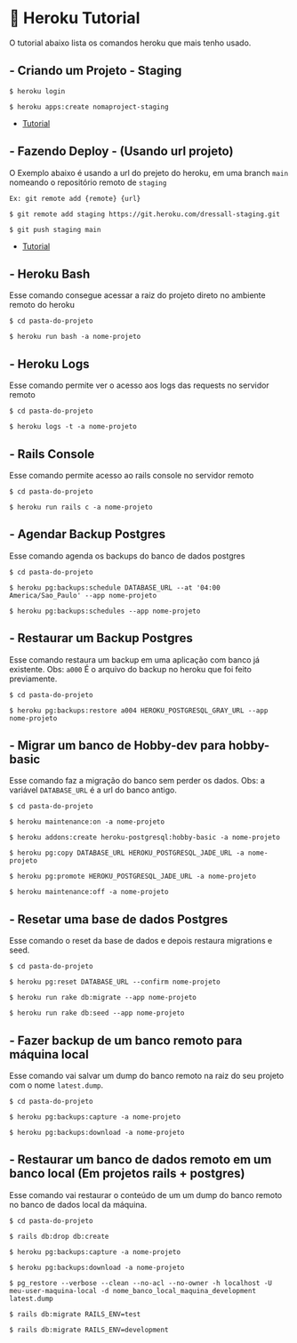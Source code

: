 # :rocket: Heroku Tutorial 

O tutorial abaixo lista os comandos heroku que mais tenho usado. 

## - Criando um Projeto - Staging

```
$ heroku login 

$ heroku apps:create nomaproject-staging
```
- [Tutorial](https://devcenter.heroku.com/articles/creating-apps)

## - Fazendo Deploy  - (Usando url projeto)

O Exemplo abaixo é usando a url do prejeto do heroku, em uma branch `main` nomeando o repositório remoto de `staging`

```
Ex: git remote add {remote} {url}

$ git remote add staging https://git.heroku.com/dressall-staging.git

$ git push staging main
```

- [Tutorial](https://devcenter.heroku.com/articles/git)

## - Heroku Bash 

Esse comando consegue acessar a raiz do projeto direto no ambiente remoto do heroku  

```
$ cd pasta-do-projeto

$ heroku run bash -a nome-projeto 
```

## - Heroku Logs 

Esse comando permite ver o acesso aos logs das requests no servidor remoto

```
$ cd pasta-do-projeto

$ heroku logs -t -a nome-projeto 
```

## - Rails Console

Esse comando permite acesso ao rails console no servidor remoto

```
$ cd pasta-do-projeto

$ heroku run rails c -a nome-projeto
```

## - Agendar Backup Postgres

Esse comando agenda os backups do banco de dados postgres

```
$ cd pasta-do-projeto

$ heroku pg:backups:schedule DATABASE_URL --at '04:00 America/Sao_Paulo' --app nome-projeto

$ heroku pg:backups:schedules --app nome-projeto
```

## - Restaurar um Backup Postgres

Esse comando restaura um backup em uma aplicação com banco já existente. Obs: `a000` É o arquivo do backup no heroku que foi feito previamente.

```
$ cd pasta-do-projeto

$ heroku pg:backups:restore a004 HEROKU_POSTGRESQL_GRAY_URL --app nome-projeto

```

## - Migrar um banco de Hobby-dev para hobby-basic

Esse comando faz a migração do banco sem perder os dados. Obs: a variável `DATABASE_URL` é a url do banco antigo. 

```
$ cd pasta-do-projeto

$ heroku maintenance:on -a nome-projeto

$ heroku addons:create heroku-postgresql:hobby-basic -a nome-projeto

$ heroku pg:copy DATABASE_URL HEROKU_POSTGRESQL_JADE_URL -a nome-projeto

$ heroku pg:promote HEROKU_POSTGRESQL_JADE_URL -a nome-projeto

$ heroku maintenance:off -a nome-projeto

```

## - Resetar uma base de dados Postgres

Esse comando o reset da base de dados e depois restaura migrations e seed. 

```
$ cd pasta-do-projeto

$ heroku pg:reset DATABASE_URL --confirm nome-projeto

$ heroku run rake db:migrate --app nome-projeto

$ heroku run rake db:seed --app nome-projeto

```

## - Fazer backup de um banco remoto para máquina local

Esse comando vai salvar um dump do banco remoto na raiz do seu projeto com o nome `latest.dump`. 

```
$ cd pasta-do-projeto

$ heroku pg:backups:capture -a nome-projeto

$ heroku pg:backups:download -a nome-projeto

```

## - Restaurar um banco de dados remoto em um banco local (Em projetos rails + postgres)

Esse comando vai restaurar o conteúdo de um um dump do banco remoto no banco de dados local da máquina. 

```
$ cd pasta-do-projeto

$ rails db:drop db:create

$ heroku pg:backups:capture -a nome-projeto

$ heroku pg:backups:download -a nome-projeto

$ pg_restore --verbose --clean --no-acl --no-owner -h localhost -U meu-user-maquina-local -d nome_banco_local_maquina_development latest.dump

$ rails db:migrate RAILS_ENV=test

$ rails db:migrate RAILS_ENV=development

```

